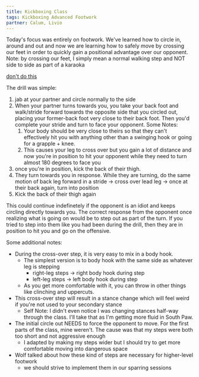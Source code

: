 ```yaml
---
title: Kickboxing Class
tags: Kickboxing Advanced Footwork
partner: Calum, Livio
---
```


Today's focus was entirely on footwork. 
We've learned how to circle in, around and out and now we are learning how to safely move by crossing our feet in order to quickly gain a positional advantage over our opponent.
Note: by crossing our feet, I simply mean a normal walking step and NOT side to side as part of a karaoka 

[don't do this](https://www.youtube.com/watch?v=ekmiREgkMss)

The drill was simple: 
1. jab at your partner and circle normally to the side
2. When your partner turns towards you, you take your back foot and walk/stride forward towards the opposite side that you circled out, placing your former-back foot very close to their back foot. Then you'd complete your stride and turn to face your opponent. Some Notes:
   1. Your body should be very close to theirs so that they can't effectively hit you with anything other than a swinging hook or going for a grapple + knee.
   2. This causes your leg to cross over but you gain a lot of distance and now you're in position to hit your opponent while they need to turn almost 180 degrees to face you
3. once you're in position, kick the back of their thigh. 
4. They turn towards you in response. While they are turning, do the same motion of back leg forward in a stride -> cross over lead leg -> once at their back again, turn into position
5. Kick the back of their thigh again

This could continue indefinetely if the opponent is an idiot and keeps circling directly towards you. 
The correct response from the opponent once realizing what is going on would be to step out as part of the turn. 
If you tried to step into them like you had been during the drill, then they are in position to hit you and go on the offensive.

Some additional notes:
* During the cross-over step, it is very easy to mix in a body hook. 
  * The simplest version is to body hook with the same side as whatever leg is stepping 
    * right-leg steps -> right body hook during step
    * left-leg steps -> left body hook during step
  * As you get more comfortable with it, you can throw in other things like clinching and uppercuts.
* This cross-over step will result in a stance change which will feel weird if you're not used to your secondary stance
  * Self Note: I didn't even notice I was changing stances half-way through the class. I'll take that as I'm getting more fluid in South Paw.
* The initial circle out NEEDS to force the opponent to move. For the first parts of the class, mine weren't. The cause was that my steps were both too short and not aggressive enough
  * I adapted by making my steps wider but I should try to get more comfortable moving into dangerous space
* Wolf talked about how these kind of steps are necessary for higher-level footwork 
  * we should strive to implement them in our sparring sessions
